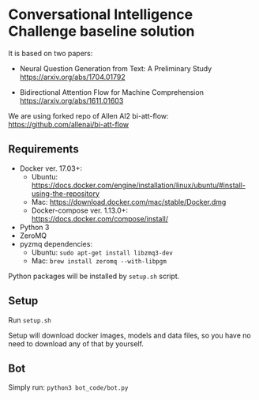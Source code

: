 # Conversational Intelligence Challenge baseline solution

It is based on two papers:
* Neural Question Generation from Text: A Preliminary Study
https://arxiv.org/abs/1704.01792

* Bidirectional Attention Flow for Machine Comprehension
https://arxiv.org/abs/1611.01603

We are using forked repo of Allen AI2 bi-att-flow: https://github.com/allenai/bi-att-flow

## Requirements
* Docker ver. 17.03+:
    * Ubuntu: https://docs.docker.com/engine/installation/linux/ubuntu/#install-using-the-repository
    * Mac: https://download.docker.com/mac/stable/Docker.dmg
    * Docker-compose ver. 1.13.0+: https://docs.docker.com/compose/install/
* Python 3
* ZeroMQ
* pyzmq dependencies:
    * Ubuntu: ```sudo apt-get install libzmq3-dev```
    * Mac: ```brew install zeromq --with-libpgm```

Python packages will be installed by ```setup.sh``` script.

## Setup
Run ```setup.sh```

Setup will download docker images, models and data files, so you have no need to download any of that by yourself.

## Bot
Simply run:
```python3 bot_code/bot.py```
